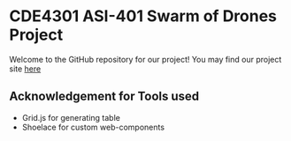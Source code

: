 # CDE4301 ASI-401 Swarm of Drones Project

Welcome to the GitHub repository for our project! You may find our project site [here](https://cde-4301-asi-401.github.io/final-report/)

## Acknowledgement for Tools used
- Grid.js for generating table
- Shoelace for custom web-components

